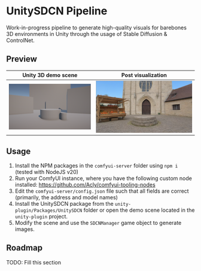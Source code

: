 # UnitySDCN Pipeline
Work-in-progress pipeline to generate high-quality visuals for barebones 3D environments 
in Unity through the usage of Stable Diffusion & ControlNet.

## Preview
Unity 3D demo scene        |  Post visualization
:-------------------------:|:-------------------------:
![](resources/pre-gen.png)  |  ![](resources/post-gen.png)

## Usage
1. Install the NPM packages in the `comfyui-server` folder using `npm i` (tested with NodeJS v20)
2. Run your ComfyUI instance, where you have the following custom node installed: https://github.com/Acly/comfyui-tooling-nodes
3. Edit the `comfyui-server/config.json` file such that all fields are correct (primarily, the address and model names)
4. Install the UnitySDCN package from the `unity-plugin/Packages/UnitySDCN` folder or open the demo scene located in the `unity-plugin` project.
5. Modify the scene and use the `SDCNManager` game object to generate images.

## Roadmap
TODO: Fill this section
